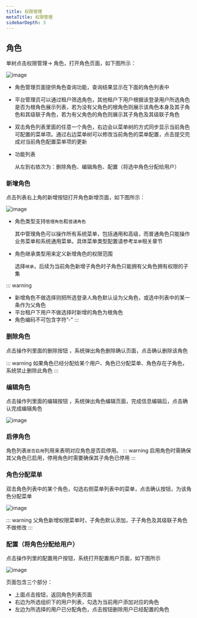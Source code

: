 ```yaml
---
title: 权限管理
metaTitle: 权限管理
sidebarDepth: 3
---
```


## 角色

单树点击权限管理-> 角色，打开角色页面，如下图所示：

<img :src="$withBase('/userManual/role.png')" alt="image">

* 角色管理页面提供角色查询功能，查询结果显示在下面的角色列表中
* 平台管理员可以通过租户筛选角色，其他租户下用户根据该登录用户所选角色是否为根角色展示列表，若为没有父角色的根角色则展示该角色本身及其子角色和其级联子角色，若为有父角色的角色则展示其子角色及其级联子角色
* 双击角色列表里面的任意一个角色，右边会以菜单树的方式同步显示当前角色可配置的菜单项。通过右边菜单树可以修改当前角色的菜单配置，点击提交完成对当前角色配置菜单项的更新
* 功能列表

    从左到右依次为：删除角色、编辑角色、配置（将选中角色分配给用户）

### 新增角色

点击列表右上角的新增按钮打开角色新增页面，如下图所示：

<img :src="$withBase('/userManual/addRole.png')" alt="image">

* 角色类型支持`管理角色`和`普通角色`

    其中管理角色可以操作所有系统菜单，包括通用和高级，而普通角色只能操作业务菜单和系统通用菜单。具体菜单类型配置请参考`菜单`相关章节

* 角色继承类型用来定义新增角色的权限范围

    选择`继承`，后续为当前角色新增子角色时子角色只能拥有父角色拥有权限的子集

::: warning
* 新增角色不做选择则把所选登录人角色默认设为父角色，或选中列表中的某一条作为父角色
* 平台租户下用户不做选择时新增的角色为根角色
* 角色编码不可包含字符”-”
:::

### 删除角色

点击操作列里面的删除按钮 ，系统弹出角色删除确认页面，点击确认删除该角色

::: warning
如果角色已经分配给某个用户、角色已分配菜单、角色存在子角色，系统禁止删除此角色
:::

### 编辑角色

点击操作列里面的编辑按钮 ，系统弹出角色编辑页面，完成信息编辑后，点击确认完成编辑角色

<img :src="$withBase('/userManual/editRole.png')" alt="image">

### 启停角色

角色列表`是否启用`列用来表明对应角色是否启停用。
::: warning
启用角色时需确保其父角色已启用，停用角色时需要确保其子角色已停用
:::

### 角色分配菜单

双击角色列表中的某个角色，勾选右侧菜单列表中的菜单，点击确认按钮，为该角色分配菜单

<img :src="$withBase('/userManual/configRoleMenu.png')" alt="image">

::: warning
父角色新增权限菜单时，子角色默认添加，子子角色及其级联子角色不做修改
:::

### 配置（将角色分配给用户）

点击操作列里的配置用户按钮，系统打开配置用户页面，如下图所示

<img :src="$withBase('/userManual/configRole.png')" alt="image">

页面包含三个部分：
* 上面点击按钮，返回角色列表页面
* 右边为所选组织下的用户列表，勾选为当前用户添加对应的角色
* 左边为所选择的用户已分配角色，点击按钮删除用户已经配置的角色
